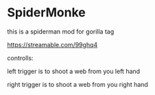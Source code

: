 # SpiderMonke
this is a spiderman mod for gorilla tag

https://streamable.com/99ghq4

controlls:

left trigger is to shoot a web from you left hand

right trigger is to shoot a web from you right hand
